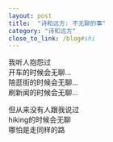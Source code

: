 ```yaml
---
layout: post
title:  "诗和远方: 不无聊的事"
category: "诗和远方"
close_to_link: /blog#shi
---
```


我听人抱怨过  
开车的时候会无聊...  
陪逛街的时候会无聊...  
刷新闻的时候会无聊...  
  
但从来没有人跟我说过  
hiking的时候会无聊  
哪怕是走同样的路  